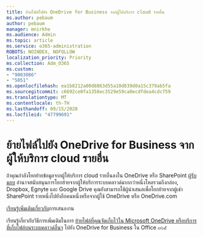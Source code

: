 ```yaml
---
title: ย้ายไฟล์ไปยัง OneDrive for Business จากผู้ให้บริการ cloud รายอื่น
ms.author: pebaum
author: pebaum
manager: mnirkhe
ms.audience: Admin
ms.topic: article
ms.service: o365-administration
ROBOTS: NOINDEX, NOFOLLOW
localization_priority: Priority
ms.collection: Adm_O365
ms.custom:
- "9003086"
- "5851"
ms.openlocfilehash: ea1b8212a00d8863d55a10d839d0a15c379ab5fa
ms.sourcegitcommit: c6692ce0fa1358ec3529e59ca0ecdfdea4cdc759
ms.translationtype: MT
ms.contentlocale: th-TH
ms.lasthandoff: 09/15/2020
ms.locfileid: "47799691"
---
```

# <a name="move-files-into-onedrive-for-business-from-another-cloud-provider"></a>ย้ายไฟล์ไปยัง OneDrive for Business จากผู้ให้บริการ cloud รายอื่น

ถ้าคุณกำลังโยกย้ายข้อมูลจากผู้ให้บริการ cloud รายอื่นลงใน OneDrive หรือ SharePoint [ผู้รับมอบ](https://go.microsoft.com/fwlink/?linkid=2132453) อำนาจสนับสนุนการโยกย้ายจากผู้ให้บริการระบบคลาวด์มากกว่าหนึ่งโหลรวมถึงกล่อง, Dropbox, Egnyte และ Google Drive คุณยังสามารถใช้ผู้นำเสนอเพื่อโยกย้ายจากผู้เช่า SharePoint รายหนึ่งไปยังอีกคนหนึ่งหรือจากผู้ใช้ OneDrive หรือ OneDrive.com

[เรียนรู้เพิ่มเติมเกี่ยวกับ](https://go.microsoft.com/fwlink/?linkid=2132453)การเสนองาน

เรียนรู้เกี่ยวกับวิธีการเพิ่มเติมในการ [ย้ายไฟล์ที่คุณจัดเก็บไว้ใน Microsoft OneDrive หรือบริการที่เก็บไฟล์บนระบบคลาวด์อื่นๆ](https://support.microsoft.com/office/7fb28cad-7e25-451f-8b4b-2d1a71e5c0e9) ไปยัง OneDrive for Business ใน Office ๓๖๕
